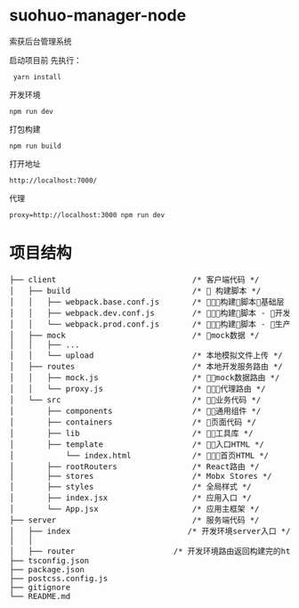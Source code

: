 # suohuo-manager-node
索获后台管理系统

启动项目前
先执行：
```
 yarn install
```
开发环境
```
npm run dev
```
打包构建
```
npm run build
```
打开地址
```
http://localhost:7000/
```
代理
```
proxy=http://localhost:3000 npm run dev
```
# 项目结构

<pre>
├── client                             /* 客户端代码 */
│   ├── build                          /*  构建脚本 */
│   │   ├── webpack.base.conf.js       /* 构建脚本基础层 */
│   │   ├── webpack.dev.conf.js        /* 构建脚本 - 开发环境 */
│   │   └── webpack.prod.conf.js       /* 构建脚本 - 生产环境 */
│   ├── mock                           /* mock数据 */
│   │   ├── ...
│   │   └── upload                     /* 本地模拟文件上传 */
│   ├── routes                         /* 本地开发服务路由 */
│   │   ├── mock.js                    /* mock数据路由 */
│   │   └── proxy.js                   /* 代理路由 */
│   └── src                            /* 业务代码 */
│       ├── components                 /* 通用组件 */
│       ├── containers                 /* 页面代码 */
│       ├── lib                        /* 工具库 */
│       ├── template                   /* 入口HTML */
│           └── index.html             /* 首页HTML */
│       ├── rootRouters                /* React路由 */
│       ├── stores                     /* Mobx Stores */
│       ├── styles                     /* 全局样式 */
│       ├── index.jsx                  /* 应用入口 */
│       └── App.jsx                    /* 应用主框架 */
├── server                             /* 服务端代码 */
│   ├── index                         /* 开发环境server入口 */
│   │   
│   ├── router                     /* 开发环境路由返回构建完的html */
├── tsconfig.json
├── package.json
├── postcss.config.js  
├── gitignore                     
└── README.md
</pre>
